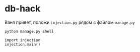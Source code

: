 # db-hack
 
Ваня привет, положи `injection.py` рядом с файлом `manage.py`

```
python manage.py shell
```

```
import injection
injection.main()
```
